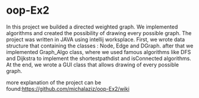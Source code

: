 # oop-Ex2

In this project we builded a directed weighted graph. We implemented algorithms and created the possibility of drawing every possible graph. The project was written in JAVA using intellij worksplace.
First, we wrote data structure that containing the classes : Node, Edge and DGraph. after that we implemented Graph_Algo class, where we used famous algorithms like DFS and Dijkstra to implement the shortestpathdist and isConnected algorithms.
At the end, we wrote a GUI class that allows drawing of every possible graph.

more explanation of the project can be found:https://github.com/michalaziz/oop-Ex2/wiki

